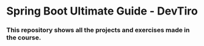 # Spring Boot Ultimate Guide - DevTiro

### This repository shows all the projects and exercises made in the course.
